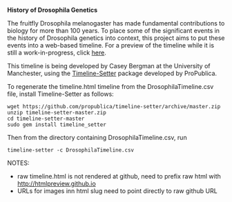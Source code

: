 **History of Drosophila Genetics**

The fruitfly Drosophila melanogaster has made fundamental contributions to biology for more than 100 years. To place some of the significant events in the history of Drosophila genetics into context, this project aims to put these events into a web-based timeline. For a preview of the timeline while it is still a work-in-progress, click [here](http://htmlpreview.github.io/?https://raw.githubusercontent.com/cbergman/DrosophilaTimeline/master/timeline.html).

This timeline is being developed by Casey Bergman at the University of Manchester, using the [Timeline-Setter](https://github.com/propublica/timeline-setter/) package developed by ProPublica. 

To regenerate the timeline.html timeline from the DrosophilaTimeline.csv file, install Timeline-Setter as follows:

```
wget https://github.com/propublica/timeline-setter/archive/master.zip
unzip timeline-setter-master.zip 
cd timeline-setter-master
sudo gem install timeline_setter
```

Then from the directory containing DrosophilaTimeline.csv, run 
```
timeline-setter -c DrosophilaTimeline.csv
```

NOTES: 
- raw timeline.html is not rendered at github, need to prefix raw html with http://htmlpreview.github.io 
- URLs for images inn html slug need to point directly to raw github URL 
